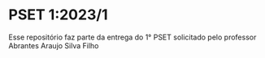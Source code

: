 PSET 1:2023/1
====

Esse repositório faz parte da entrega do 1° PSET solicitado pelo professor Abrantes Araujo Silva Filho

